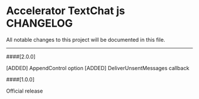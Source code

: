 # Accelerator TextChat js CHANGELOG
All notable changes to this project will be documented in this file.

--------------------------------------


####[2.0.0]

[ADDED] AppendControl option
[ADDED]	DeliverUnsentMessages callback


####[1.0.0]

Official release

